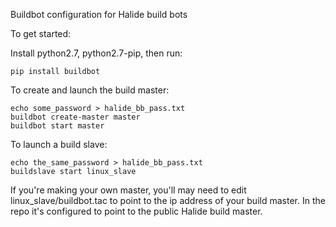 Buildbot configuration for Halide build bots

To get started:

Install python2.7, python2.7-pip, then run:

```
pip install buildbot
```

To create and launch the build master:

```
echo some_password > halide_bb_pass.txt
buildbot create-master master
buildbot start master
```

To launch a build slave:

```
echo the_same_password > halide_bb_pass.txt
buildslave start linux_slave
```

If you're making your own master, you'll may need to edit
linux_slave/buildbot.tac to point to the ip address of your build
master. In the repo it's configured to point to the public Halide
build master.
